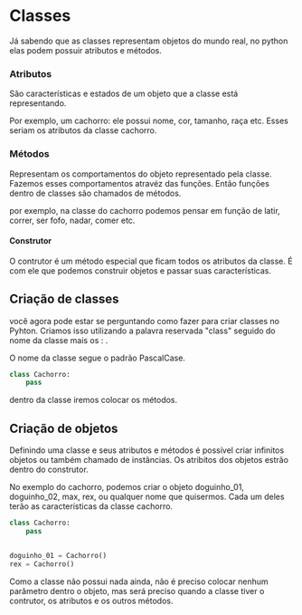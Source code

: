 # Classes

Já sabendo que as classes representam objetos do mundo real, no python elas podem possuir atributos e métodos.

### Atributos 

São características e estados de um  objeto que a classe está representando.

Por exemplo, um cachorro: ele possui nome, cor, tamanho, raça etc. Esses seriam os atributos da classe cachorro.

### Métodos

Representam os comportamentos do objeto representado pela classe. Fazemos esses comportamentos atravéz das funções. Então funções dentro de classes são chamados de métodos.

por exemplo, na classe do cachorro podemos pensar em função de latir, correr, ser fofo, nadar, comer etc.

#### Construtor

O contrutor é um método especial que ficam todos os atributos da classe. É com ele que podemos construir objetos e passar suas características.

## Criação de classes

você agora pode estar se perguntando como fazer para criar classes no Pyhton. Criamos isso utilizando a palavra reservada "class" seguido do nome da classe mais os : . 

O nome da classe segue o padrão PascalCase.

```Python
class Cachorro:
    pass
```

dentro da classe iremos colocar os métodos. 

## Criação de objetos

Definindo uma classe e seus atributos e métodos é possível criar infinitos objetos ou também chamado de instâncias. Os atribitos dos objetos estrão dentro do construtor.

No exemplo do cachorro, podemos criar o objeto doguinho_01, doguinho_02, max, rex, ou qualquer nome que quisermos. Cada um deles terão as características da classe cachorro. 

```Python
class Cachorro:
    pass


doguinho_01 = Cachorro() 
rex = Cachorro()
```

Como a classe não possui nada ainda, não é preciso colocar nenhum parâmetro dentro o objeto, mas será preciso quando a classe tiver o contrutor, os atributos e os outros métodos. 
